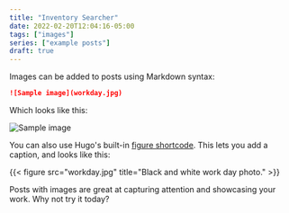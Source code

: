 ```yaml
---
title: "Inventory Searcher"
date: 2022-02-20T12:04:16-05:00
tags: ["images"]
series: ["example posts"]
draft: true
---
```


Images can be added to posts using Markdown syntax:

```md
![Sample image](workday.jpg)
```

Which looks like this:

![Sample image](imjeremy.com/content/en/blog/coffee-ipsum/workday.jpg)

You can also use Hugo's built-in [figure shortcode](https://gohugo.io/content-management/shortcodes/#figure). This lets you add a caption, and looks like this:

{{< figure src="workday.jpg" title="Black and white work day photo." >}}

Posts with images are great at capturing attention and showcasing your work. Why not try it today?
